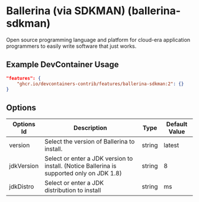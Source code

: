 
# Ballerina (via SDKMAN) (ballerina-sdkman)

Open source programming language and platform for cloud-era application
programmers to easily write software that just works.

## Example DevContainer Usage

```json
"features": {
    "ghcr.io/devcontainers-contrib/features/ballerina-sdkman:2": {}
}
```

## Options

| Options Id | Description | Type | Default Value |
|-----|-----|-----|-----|
| version | Select the version of Ballerina to install. | string | latest |
| jdkVersion | Select or enter a JDK version to install. (Notice Ballerina is supported only on JDK 1.8) | string | 8 |
| jdkDistro | Select or enter a JDK distribution to install | string | ms |


